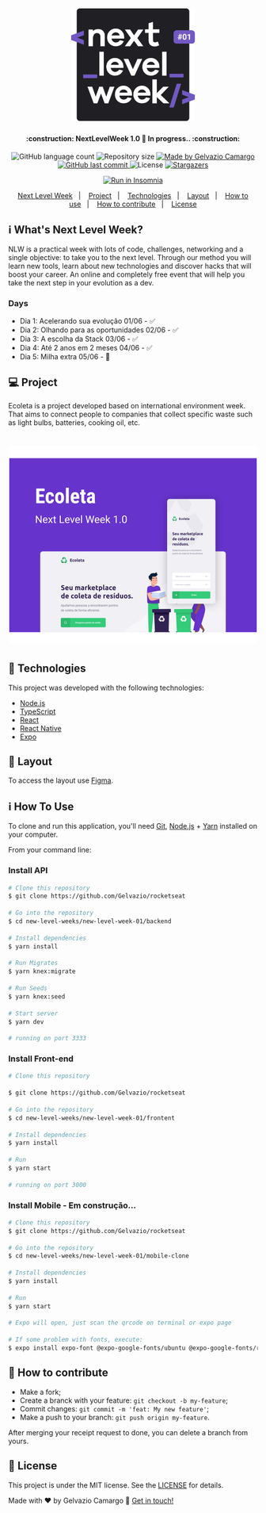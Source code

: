 <h1 align="center">
    <img alt="NextLevelWeek" title="#NextLevelWeek" src=".github/logo.svg" width="250px" />
</h1>

<h4 align="center"> 
	:construction: NextLevelWeek 1.0 🚀 In progress.. :construction:
</h4>
<p align="center">
  <img alt="GitHub language count" src="https://img.shields.io/github/languages/count/Gelvazio/rocketseat?color=%2304D361">

  <img alt="Repository size" src="https://img.shields.io/github/repo-size/Gelvazio/rocketseat">
	
  <a href="https://www.linkedin.com/in/gelvaziocamargo/">
    <img alt="Made by Gelvazio Camargo" src="https://img.shields.io/badge/made%20by-GelvazioCamargo-%2304D361">
  </a>

  <a href="https://github.com/Gelvazio/rocketseat/commits/master">
    <img alt="GitHub last commit" src="https://img.shields.io/github/last-commit/Gelvazio/Rocketseat">
  </a>

  <img alt="License" src="https://img.shields.io/badge/license-MIT-brightgreen">
   <a href="https://github.com/Gelvazio/rocketseat/stargazers">
    <img alt="Stargazers" src="https://img.shields.io/github/stars/Gelvazio/rocketseat?style=social">
  </a>
</p>
<p align="center">
  <a 
    href="https://insomnia.rest/run/?label=new-level-week-01-Ecoleta&uri=https://github.com/Gelvazio/rocketseat/tree/master/new-level-weeks/next-level-week-01/backend/insomnia.json"
    target="_blank"><img src="https://insomnia.rest/images/run.svg" 
    alt="Run in Insomnia"></a>
</p>

<p align="center">
  <a href="#-nlw">Next Level Week</a>&nbsp;&nbsp;&nbsp;|&nbsp;&nbsp;&nbsp;
  <a href="#-project">Project</a>&nbsp;&nbsp;&nbsp;|&nbsp;&nbsp;&nbsp;
  <a href="#rocket-Technologies">Technologies</a>&nbsp;&nbsp;&nbsp;|&nbsp;&nbsp;&nbsp;
  <a href="#-layout">Layout</a>&nbsp;&nbsp;&nbsp;|&nbsp;&nbsp;&nbsp;
  <a href="#-how-to-use">How to use</a>&nbsp;&nbsp;&nbsp;|&nbsp;&nbsp;&nbsp;
  <a href="#-how-to-contribute">How to contribute</a>&nbsp;&nbsp;&nbsp;|&nbsp;&nbsp;&nbsp;
  <a href="#memo-license">License</a>
</p>

## :information_source: What's Next Level Week?

NLW is a practical week with lots of code, challenges, networking and a single objective: to take you to the next level.
Through our method you will learn new tools, learn about new technologies and discover hacks that will boost your career.
An online and completely free event that will help you take the next step in your evolution as a dev.

### Days

- Dia 1: Acelerando sua evolução 01/06 - ✅
- Dia 2: Olhando para as oportunidades 02/06 - ✅
- Dia 3: A escolha da Stack 03/06 - ✅
- Dia 4: Até 2 anos em 2 meses 04/06 - ✅
- Dia 5: Milha extra 05/06 - 🚧

## 💻 Project

Ecoleta is a project developed based on international environment week.
That aims to connect people to companies that collect specific waste such as light bulbs, batteries, cooking oil, etc.

<h1 align="center">
    <img alt="Example" title="Example" src=".github/capa.svg" width="500px" />
</h1>

## :rocket: Technologies

This project was developed with the following technologies:

- [Node.js][nodejs]
- [TypeScript][typescript]
- [React][reactjs]
- [React Native][rn]
- [Expo][expo]

## 🔖 Layout

To access the layout use [Figma](https://www.figma.com/file/1SxgOMojOB2zYT0Mdk28lB/).

## :information_source: How To Use

To clone and run this application, you'll need [Git](https://git-scm.com), [Node.js][nodejs] + [Yarn][yarn] installed on your computer.

From your command line:

### Install API

```bash
# Clone this repository
$ git clone https://github.com/Gelvazio/rocketseat

# Go into the repository
$ cd new-level-weeks/new-level-week-01/backend

# Install dependencies
$ yarn install

# Run Migrates
$ yarn knex:migrate

# Run Seeds
$ yarn knex:seed

# Start server
$ yarn dev

# running on port 3333
```

### Install Front-end

```bash
# Clone this repository

$ git clone https://github.com/Gelvazio/rocketseat

# Go into the repository
$ cd new-level-weeks/new-level-week-01/frontent

# Install dependencies
$ yarn install

# Run
$ yarn start

# running on port 3000
```

### Install Mobile - Em construção...

```bash
# Clone this repository
$ git clone https://github.com/Gelvazio/rocketseat

# Go into the repository
$ cd new-level-weeks/new-level-week-01/mobile-clone

# Install dependencies
$ yarn install

# Run
$ yarn start

# Expo will open, just scan the qrcode on terminal or expo page

# If some problem with fonts, execute:
$ expo install expo-font @expo-google-fonts/ubuntu @expo-google-fonts/roboto

```

## 🤔 How to contribute

- Make a fork;
- Create a branck with your feature: `git checkout -b my-feature`;
- Commit changes: `git commit -m 'feat: My new feature'`;
- Make a push to your branch: `git push origin my-feature`.

After merging your receipt request to done, you can delete a branch from yours.

## :memo: License

This project is under the MIT license. See the [LICENSE](https://github.com/Gelvazio/rocketseat/blob/master/LICENSE) for details.

Made with ♥ by Gelvazio Camargo :wave: [Get in touch!](https://www.linkedin.com/in/Gelvazio/)

[nodejs]: https://nodejs.org/
[typescript]: https://www.typescriptlang.org/
[expo]: https://expo.io/
[reactjs]: https://reactjs.org
[rn]: https://facebook.github.io/react-native/
[yarn]: https://yarnpkg.com/
[vs]: https://code.visualstudio.com/
[vceditconfig]: https://marketplace.visualstudio.com/items?itemName=EditorConfig.EditorConfig
[vceslint]: https://marketplace.visualstudio.com/items?itemName=dbaeumer.vscode-eslint
[prettier]: https://marketplace.visualstudio.com/items?itemName=esbenp.prettier-vscode
